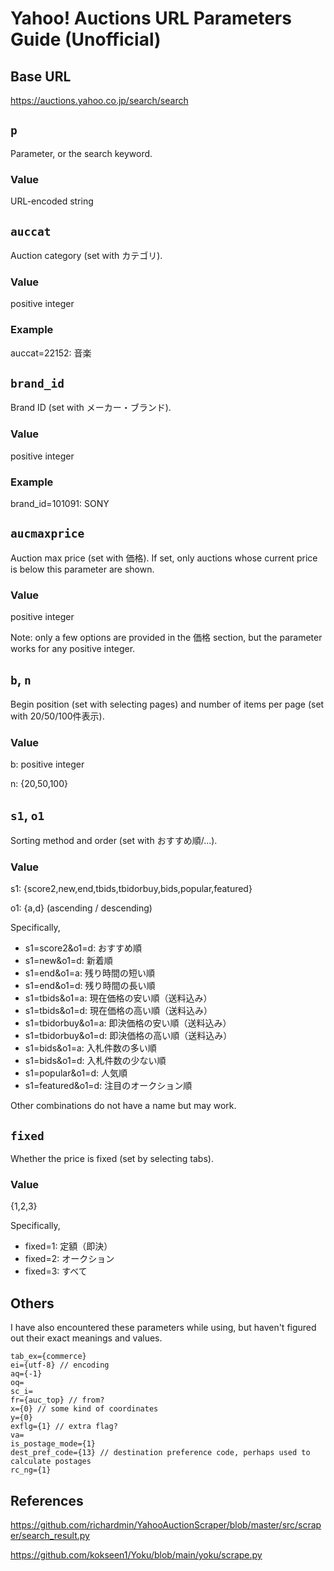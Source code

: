 # Yahoo! Auctions URL Parameters Guide (Unofficial)

## Base URL

https://auctions.yahoo.co.jp/search/search

## `p`
Parameter, or the search keyword.

### Value

URL-encoded string

## `auccat`
Auction category (set with カテゴリ).

### Value

positive integer

### Example

auccat=22152: 音楽

## `brand_id`
Brand ID (set with メーカー・ブランド).

### Value
positive integer

### Example

brand_id=101091: SONY

## `aucmaxprice`
Auction max price (set with 価格). If set, only auctions whose current price is below this parameter are shown.

### Value

positive integer

Note: only a few options are provided in the 価格 section, but the parameter works for any positive integer.

## `b`, `n`
Begin position (set with selecting pages) and number of items per page (set with 20/50/100件表示).

### Value
b: positive integer

n: {20,50,100}

## `s1`, `o1`
Sorting method and order (set with おすすめ順/...).

### Value
s1: {score2,new,end,tbids,tbidorbuy,bids,popular,featured}

o1: {a,d} (ascending / descending)

Specifically,
- s1=score2&o1=d: おすすめ順
- s1=new&o1=d: 新着順
- s1=end&o1=a: 残り時間の短い順
- s1=end&o1=d: 残り時間の長い順
- s1=tbids&o1=a: 現在価格の安い順（送料込み）
- s1=tbids&o1=d: 現在価格の高い順（送料込み）
- s1=tbidorbuy&o1=a: 即決価格の安い順（送料込み）
- s1=tbidorbuy&o1=d: 即決価格の高い順（送料込み）
- s1=bids&o1=a: 入札件数の多い順
- s1=bids&o1=d: 入札件数の少ない順
- s1=popular&o1=d: 人気順
- s1=featured&o1=d: 注目のオークション順

Other combinations do not have a name but may work.

## `fixed`
Whether the price is fixed (set by selecting tabs).

### Value

{1,2,3}

Specifically,
- fixed=1: 定額（即決）
- fixed=2: オークション
- fixed=3: すべて

## Others

I have also encountered these parameters while using, but haven't figured out their exact meanings and values.

```
tab_ex={commerce}
ei={utf-8} // encoding
aq={-1}
oq=
sc_i=
fr={auc_top} // from?
x={0} // some kind of coordinates
y={0}
exflg={1} // extra flag?
va=
is_postage_mode={1}
dest_pref_code={13} // destination preference code, perhaps used to calculate postages
rc_ng={1}
```


## References

https://github.com/richardmin/YahooAuctionScraper/blob/master/src/scraper/search_result.py

https://github.com/kokseen1/Yoku/blob/main/yoku/scrape.py

